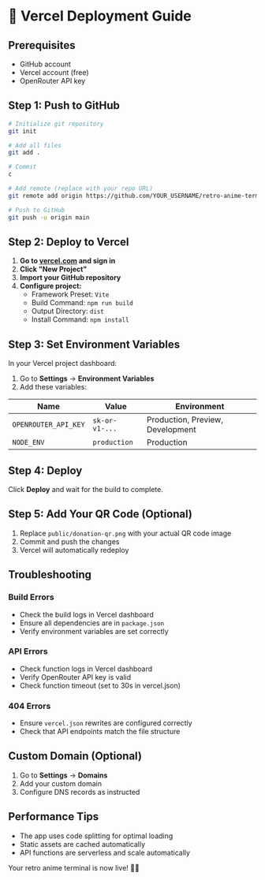 # 🚀 Vercel Deployment Guide

## Prerequisites
- GitHub account
- Vercel account (free)
- OpenRouter API key

## Step 1: Push to GitHub

```bash
# Initialize git repository
git init

# Add all files
git add .

# Commit
c

# Add remote (replace with your repo URL)
git remote add origin https://github.com/YOUR_USERNAME/retro-anime-terminal.git

# Push to GitHub
git push -u origin main
```

## Step 2: Deploy to Vercel

1. **Go to [vercel.com](https://vercel.com) and sign in**
2. **Click "New Project"**
3. **Import your GitHub repository**
4. **Configure project:**
   - Framework Preset: `Vite`
   - Build Command: `npm run build`
   - Output Directory: `dist`
   - Install Command: `npm install`

## Step 3: Set Environment Variables

In your Vercel project dashboard:

1. Go to **Settings** → **Environment Variables**
2. Add these variables:

| Name | Value | Environment |
|------|-------|-------------|
| `OPENROUTER_API_KEY` | `sk-or-v1-...` | Production, Preview, Development |
| `NODE_ENV` | `production` | Production |

## Step 4: Deploy

Click **Deploy** and wait for the build to complete.

## Step 5: Add Your QR Code (Optional)

1. Replace `public/donation-qr.png` with your actual QR code image
2. Commit and push the changes
3. Vercel will automatically redeploy

## Troubleshooting

### Build Errors
- Check the build logs in Vercel dashboard
- Ensure all dependencies are in `package.json`
- Verify environment variables are set correctly

### API Errors
- Check function logs in Vercel dashboard
- Verify OpenRouter API key is valid
- Check function timeout (set to 30s in vercel.json)

### 404 Errors
- Ensure `vercel.json` rewrites are configured correctly
- Check that API endpoints match the file structure

## Custom Domain (Optional)

1. Go to **Settings** → **Domains**
2. Add your custom domain
3. Configure DNS records as instructed

## Performance Tips

- The app uses code splitting for optimal loading
- Static assets are cached automatically
- API functions are serverless and scale automatically

Your retro anime terminal is now live! 🎌✨
